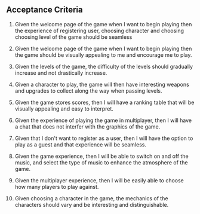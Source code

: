 ## Acceptance Criteria

1) Given the welcome page of the game when I want to begin playing then the experience of registering user, choosing character and choosing choosing level of the game should be seamless

2) Given the welcome page of the game when I want to begin playing then the game should be visually appealing to me and encourage me to play.

3) Given the levels of the game, the difficulty of the levels should gradually increase and not drastically increase.

4) Given a character to play, the game will then have interesting weapons and upgrades to collect along the way when passing levels.

5) Given the game stores scores, then I will have a ranking table that will be visually appealing and easy to interpret.

6) Given the experience of playing the game in multiplayer, then I will have a chat that does not interfer with the graphics of the game.

7) Given that I don't want to register as a user, then I will have the option to play as a guest and that experience will be seamless.

8) Given the game experience, then I will be able to switch on and off the music, and select the type of music to enhance the atmosphere of the game.

9) Given the multiplayer experience, then I will be easily able to choose how many players to play against. 

10) Given choosing a character in the game, the mechanics of the characters should vary and be interesting and distinguishable.


